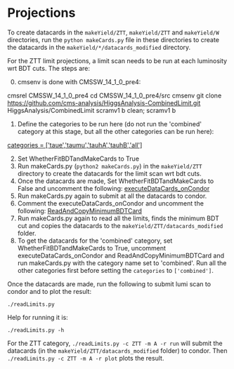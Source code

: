 # Projections

To create datacards in the `makeYield/ZTT`, `makeYield/ZTT` and `makeYield/W` directories, run the `python makeCards.py` file in these directories to create the datacards in the `makeYield/*/datacards_modified` directory.

For the ZTT limit projections, a limit scan needs to be run at each luminosity wrt BDT cuts. The steps are:



0) cmsenv is done with CMSSW_14_1_0_pre4:

cmsrel CMSSW_14_1_0_pre4
cd CMSSW_14_1_0_pre4/src
cmsenv
git clone https://github.com/cms-analysis/HiggsAnalysis-CombinedLimit.git HiggsAnalysis/CombinedLimit
scramv1 b clean; scramv1 b



1) Define the categories to be run here (do not run the 'combined' category at this stage, but all the other categories can be run here):

[categories = ['taue','taumu','tauhA','tauhB','all']](https://github.com/T3MuAnalysisTools/Projections/blob/cb5efdac12f291e91bc00f29275c390868a90af3/makeYield/ZTT/makeCards.py#L486)

2) Set WhetherFitBDTandMakeCards to True
3) Run makeCards.py (`python2 makeCards.py`) in the `makeYield/ZTT` directory to create the datacards for the limit scan wrt bdt cuts.
4) Once the datacards are made, Set WhetherFitBDTandMakeCards to False and uncomment the following:
[executeDataCards_onCondor](https://github.com/T3MuAnalysisTools/Projections/blob/cb5efdac12f291e91bc00f29275c390868a90af3/makeYield/ZTT/makeCards.py#L537) 
5) Run makeCards.py again to submit at all the datacards to condor.
6) Comment the executeDataCards_onCondor and uncomment the following:
[ReadAndCopyMinimumBDTCard](https://github.com/T3MuAnalysisTools/Projections/blob/cb5efdac12f291e91bc00f29275c390868a90af3/makeYield/ZTT/makeCards.py#L538)
7) Run makeCards.py again to read all the limits, finds the minimum BDT cut and copies the datacards to the `makeYield/ZTT/datacards_modified` folder.
8) To get the datacards for the 'combined' category, set WhetherFitBDTandMakeCards to True, uncomment executeDataCards_onCondor and ReadAndCopyMinimumBDTCard and run makeCards.py with the category name set to 'combined'. Run all the other categories first before setting the `categories` to `['combined']`.

Once the datacards are made, run the following to submit lumi scan to condor and to plot the result:

~~~
./readLimits.py
~~~

Help for running it is:

~~~
./readLimits.py -h
~~~

For the ZTT category, `./readLimits.py -c ZTT -m A -r run` will submit the datacards (in the `makeYield/ZTT/datacards_modified` folder) to condor. Then `./readLimits.py -c ZTT -m A -r plot` plots the result.
